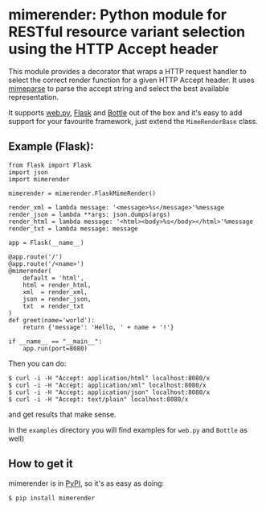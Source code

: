 # mimerender: Python module for RESTful resource variant selection using the HTTP Accept header

This module provides a decorator that wraps a HTTP request handler to select the correct render function for a given HTTP Accept header. It uses [mimeparse](code.google.com/p/mimeparse) to parse the accept string and select the best available representation.

It supports [web.py](webpy.org), [Flask](flask.pocoo.org) and [Bottle](bottlepy.org) out of the box and it's easy to add support for your favourite framework, just extend the `MimeRenderBase` class.

## Example (Flask):

    from flask import Flask
    import json
    import mimerender

    mimerender = mimerender.FlaskMimeRender()

    render_xml = lambda message: '<message>%s</message>'%message
    render_json = lambda **args: json.dumps(args)
    render_html = lambda message: '<html><body>%s</body></html>'%message
    render_txt = lambda message: message

    app = Flask(__name__)

    @app.route('/')
    @app.route('/<name>')
    @mimerender(
        default = 'html',
        html = render_html,
        xml  = render_xml,
        json = render_json,
        txt  = render_txt
    )
    def greet(name='world'):
        return {'message': 'Hello, ' + name + '!'}

    if __name__ == "__main__":
        app.run(port=8080)

Then you can do:

    $ curl -i -H "Accept: application/html" localhost:8080/x
    $ curl -i -H "Accept: application/xml" localhost:8080/x
    $ curl -i -H "Accept: application/json" localhost:8080/x
    $ curl -i -H "Accept: text/plain" localhost:8080/x

and get results that make sense.

In the `examples` directory you will find examples for `web.py` and `Bottle` as well)

## How to get it

mimerender is in [PyPI](pypi.python.org/pypi/mimerender), so it's as easy as doing:

    $ pip install mimerender
